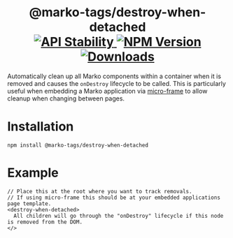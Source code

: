 <h1 align="center">
  <!-- Logo -->
  <br/>
  @marko-tags/destroy-when-detached
	<br/>

  <!-- Stability -->
  <a href="https://nodejs.org/api/documentation.html#documentation_stability_index">
    <img src="https://img.shields.io/badge/stability-stable-green.svg" alt="API Stability"/>
  </a>
  <!-- NPM Version -->
  <a href="https://npmjs.org/package/@marko-tags/destroy-when-detached">
    <img src="https://img.shields.io/npm/v/@marko-tags/destroy-when-detached.svg" alt="NPM Version"/>
  </a>
  <!-- Downloads -->
  <a href="https://npmjs.org/package/@marko-tags/destroy-when-detached">
    <img src="https://img.shields.io/npm/dm/@marko-tags/destroy-when-detached.svg" alt="Downloads"/>
  </a>
</h1>

Automatically clean up all Marko components within a container when it is removed and causes the `onDestroy` lifecycle to be called.
This is particularly useful when embedding a Marko application via [micro-frame](https://github.com/marko-js/micro-frame)
to allow cleanup when changing between pages.

# Installation

```console
npm install @marko-tags/destroy-when-detached
```

# Example

```marko
// Place this at the root where you want to track removals.
// If using micro-frame this should be at your embedded applications page template.
<destroy-when-detached>
  All children will go through the "onDestroy" lifecycle if this node is removed from the DOM.
</>
```
